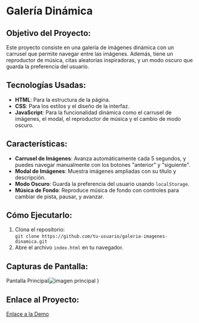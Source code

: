 # Galería Dinámica

## Objetivo del Proyecto:
Este proyecto consiste en una galería de imágenes dinámica con un carrusel que permite navegar entre las imágenes. Además, tiene un reproductor de música, citas aleatorias inspiradoras, y un modo oscuro que guarda la preferencia del usuario.

## Tecnologías Usadas:
- **HTML**: Para la estructura de la página.
- **CSS**: Para los estilos y el diseño de la interfaz.
- **JavaScript**: Para la funcionalidad dinámica como el carrusel de imágenes, el modal, el reproductor de música y el cambio de modo oscuro.

## Características:
- **Carrusel de Imágenes**: Avanza automáticamente cada 5 segundos, y puedes navegar manualmente con los botones "anterior" y "siguiente".
- **Modal de Imágenes**: Muestra imágenes ampliadas con su título y descripción.
- **Modo Oscuro**: Guarda la preferencia del usuario usando `localStorage`.
- **Música de Fondo**: Reproduce música de fondo con controles para cambiar de pista, pausar, y avanzar.

## Cómo Ejecutarlo:
1. Clona el repositorio:  
   `git clone https://github.com/tu-usuario/galeria-imagenes-dinamica.git`
2. Abre el archivo `index.html` en tu navegador.

## Capturas de Pantalla:
Pantalla Principal![imagen principal](https://github.com/user-attachments/assets/90d4ba77-1253-4480-b174-070733729e1c)
)

## Enlace al Proyecto:
[Enlace a la Demo](https://galeria-de-imagenes-frankk.vercel.app/)
